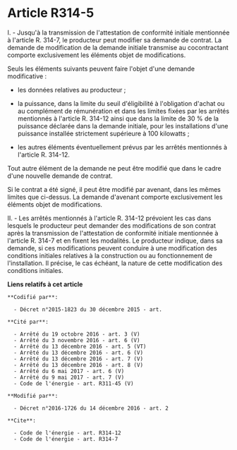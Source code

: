 # Article R314-5

I. - Jusqu'à la transmission de l'attestation de conformité initiale mentionnée à l'article R. 314-7, le producteur peut
modifier sa demande de contrat. La demande de modification de la demande initiale transmise au cocontractant comporte
exclusivement les éléments objet de modifications. 

Seuls les éléments suivants peuvent faire l'objet d'une demande modificative :

- les données relatives au producteur ;

- la puissance, dans la limite du seuil d'éligibilité à l'obligation d'achat ou au complément de rémunération et dans les
limites fixées par les arrêtés mentionnés à l'article R. 314-12 ainsi que dans la limite de 30 % de la puissance déclarée
dans la demande initiale, pour les installations d'une puissance installée strictement supérieure à 100 kilowatts ;

- les autres éléments éventuellement prévus par les arrêtés mentionnés à l'article R. 314-12. 

Tout autre élément de la demande ne peut être modifié que dans le cadre d'une nouvelle demande de contrat. 

Si le contrat a été signé, il peut être modifié par avenant, dans les mêmes limites que ci-dessus. La demande d'avenant
comporte exclusivement les éléments objet de modifications. 

II. - Les arrêtés mentionnés à l'article R. 314-12 prévoient les cas dans lesquels le producteur peut demander des
modifications de son contrat après la transmission de l'attestation de conformité initiale mentionnée à l'article R. 314-7 et
en fixent les modalités. Le producteur indique, dans sa demande, si ces modifications peuvent conduire à une modification des
conditions initiales relatives à la construction ou au fonctionnement de l'installation. Il précise, le cas échéant, la
nature de cette modification des conditions initiales.

**Liens relatifs à cet article**

	**Codifié par**:

	  - Décret n°2015-1823 du 30 décembre 2015 - art.

	**Cité par**:

	  - Arrêté du 19 octobre 2016 - art. 3 (V)
	  - Arrêté du 3 novembre 2016 - art. 6 (V)
	  - Arrêté du 13 décembre 2016 - art. 5 (VT)
	  - Arrêté du 13 décembre 2016 - art. 6 (V)
	  - Arrêté du 13 décembre 2016 - art. 7 (V)
	  - Arrêté du 13 décembre 2016 - art. 8 (V)
	  - Arrêté du 6 mai 2017 - art. 6 (V)
	  - Arrêté du 9 mai 2017 - art. 7 (V)
	  - Code de l'énergie - art. R311-45 (V)

	**Modifié par**:

	  - Décret n°2016-1726 du 14 décembre 2016 - art. 2

	**Cite**:

	  - Code de l'énergie - art. R314-12
	  - Code de l'énergie - art. R314-7
